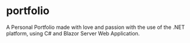 # portfolio
A Personal Portfolio made with love and passion with the use of the .NET platform, using C# and Blazor Server Web Application.
